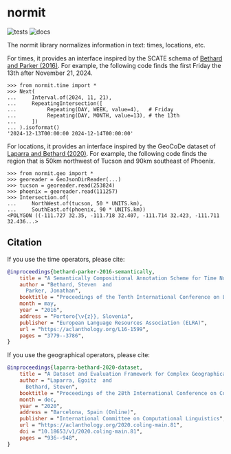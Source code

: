 normit
======

![tests](https://github.com/clulab/normit/actions/workflows/tests.yml/badge.svg)
![docs](https://readthedocs.org/projects/normit/badge/?version=latest)

The normit library normalizes information in text: times, locations, etc.

For times, it provides an interface inspired by the SCATE schema of
[Bethard and Parker (2016)](#citation).
For example, the following code finds the first Friday the 13th after
November 21, 2024.

```pycon
>>> from normit.time import *
>>> Next(
...     Interval.of(2024, 11, 21),
...     RepeatingIntersection([
...          Repeating(DAY, WEEK, value=4),   # Friday
...          Repeating(DAY, MONTH, value=13), # the 13th
...     ])
... ).isoformat()
'2024-12-13T00:00:00 2024-12-14T00:00:00'
```

For locations, it provides an interface inspired by the GeoCoDe dataset of
[Laparra and Bethard (2020)](#citation).
For example, the following code finds the region that is 50km northwest of
Tucson and 90km southeast of Phoenix.
```pycon
>>> from normit.geo import *
>>> georeader = GeoJsonDirReader(...)
>>> tucson = georeader.read(253824)
>>> phoenix = georeader.read(111257)
>>> Intersection.of(
...     NorthWest.of(tucson, 50 * UNITS.km),
...     SouthEast.of(phoenix, 90 * UNITS.km))
<POLYGON ((-111.727 32.35, -111.718 32.407, -111.714 32.423, -111.711 32.436...>
```

Citation
--------
If you use the time operators, please cite:
```bibtex
@inproceedings{bethard-parker-2016-semantically,
    title = "A Semantically Compositional Annotation Scheme for Time Normalization",
    author = "Bethard, Steven  and
      Parker, Jonathan",
    booktitle = "Proceedings of the Tenth International Conference on Language Resources and Evaluation ({LREC}'16)",
    month = may,
    year = "2016",
    address = "Portoro{\v{z}}, Slovenia",
    publisher = "European Language Resources Association (ELRA)",
    url = "https://aclanthology.org/L16-1599",
    pages = "3779--3786",
}
```
If you use the geographical operators, please cite:
```bibtex
@inproceedings{laparra-bethard-2020-dataset,
    title = "A Dataset and Evaluation Framework for Complex Geographical Description Parsing",
    author = "Laparra, Egoitz  and
      Bethard, Steven",
    booktitle = "Proceedings of the 28th International Conference on Computational Linguistics",
    month = dec,
    year = "2020",
    address = "Barcelona, Spain (Online)",
    publisher = "International Committee on Computational Linguistics",
    url = "https://aclanthology.org/2020.coling-main.81",
    doi = "10.18653/v1/2020.coling-main.81",
    pages = "936--948",
}
```